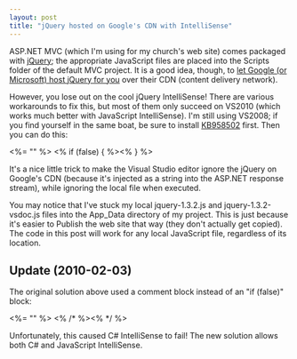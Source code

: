 ```yaml
---
layout: post
title: "jQuery hosted on Google's CDN with IntelliSense"
---
```

ASP.NET MVC (which I'm using for my church's web site) comes packaged with [jQuery](http://jquery.com/); the appropriate JavaScript files are placed into the Scripts folder of the default MVC project. It is a good idea, though, to [let Google (or Microsoft) host jQuery for you](http://encosia.com/2008/12/10/3-reasons-why-you-should-let-google-host-jquery-for-you/) over their CDN (content delivery network).



However, you lose out on the cool jQuery IntelliSense! There are various workarounds to fix this, but most of them only succeed on VS2010 (which works much better with JavaScript IntelliSense). I'm still using VS2008; if you find yourself in the same boat, be sure to install [KB958502](http://code.msdn.microsoft.com/KB958502/Release/ProjectReleases.aspx?ReleaseId=1736) first. Then you can do this:




<%= "<script type='text/jscript' src='http://ajax.googleapis.com/ajax/libs/jquery/1.3.2/jquery.min.js'></script>" %>
<% if (false) { %><script type="text/javascript" src="../../App_Data/jquery-1.3.2.js"></script><% } %>


It's a nice little trick to make the Visual Studio editor ignore the jQuery on Google's CDN (because it's injected as a string into the ASP.NET response stream), while ignoring the local file when executed.



You may notice that I've stuck my local jquery-1.3.2.js and jquery-1.3.2-vsdoc.js files into the App_Data directory of my project. This is just because it's easier to Publish the web site that way (they don't actually get copied). The code in this post will work for any local JavaScript file, regardless of its location.



## Update (2010-02-03)

The original solution above used a comment block instead of an "if (false)" block:




<%= "<script type='text/jscript' src='http://ajax.googleapis.com/ajax/libs/jquery/1.3.2/jquery.min.js'></script>" %>
<% /* %><script type="text/javascript" src="../../App_Data/jquery-1.3.2.js"></script><% */ %>


Unfortunately, this caused C# IntelliSense to fail! The new solution allows both C# and JavaScript IntelliSense.

